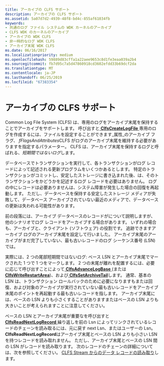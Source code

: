 ```yaml
---
title: アーカイブの CLFS サポート
description: アーカイブの CLFS サポート
ms.assetid: 5a07d7d2-4939-48f8-bd4c-855af61034fb
keywords:
- 共通のログ ファイル システムの WDK カーネルのアーカイブ
- CLFS WDK のカーネルのアーカイブ
- アーカイブの WDK CLFS
- 非一時的なログ WDK CLFS
- アーカイブ末尾 WDK CLFS
ms.date: 06/16/2017
ms.localizationpriority: medium
ms.openlocfilehash: 59889d83cffa1a22aee9653c8d1fe3eaa039a2b4
ms.sourcegitcommit: fb7d95c7a5d47860918cd3602efdd33b69dcf2da
ms.translationtype: MT
ms.contentlocale: ja-JP
ms.lasthandoff: 06/25/2019
ms.locfileid: "67383354"
---
```

# <a name="clfs-support-for-archiving"></a>アーカイブの CLFS サポート





Common Log File System (CLFS) は、専用のログをアーカイブ末尾を保持することでアーカイブをサポートします。 呼び出すと[ **ClfsCreateLogFile** ](https://docs.microsoft.com/windows-hardware/drivers/ddi/content/wdm/nf-wdm-clfscreatelogfile)専用のログを作成するには、ファイルを設定することができます\_属性\_のアーカイブ フラグ、 *fFlagsAndAttributes*CLFS がログのアーカイブ末尾を維持する必要がありますを指定するパラメーター。 CLFS は、アーカイブ末尾を保持するログと呼ばれる、*短期間ではないログ*します。

データベースでトランザクションを実行して、各トランザクションがログ レコードによって記述される更新プログラムをいくつかあるとします。 特定のトランザクションがコミットし、安定したストレージに書き込まれた後、は、そのトランザクションをかどうかを記述するログ レコードを必要はありません。 ログの中にレコードは必要ありませんは、システム障害が発生した場合の回復を再起動します。 ただし、データベースを保持する安定したストレージ メディアが失敗して、データベース アーカイブされていない最近のメディアで、データベースの更新は失われる可能性があります。

前の段落には、アーカイブ データベースのレコードがについて説明しますが、他のシナリオでログ レコードをアーカイブする場合があります。 いずれの場合も、アーカイブと、クライアント (ソフトウェア) の役割です。 追跡できますアーカイブ ログのアーカイブ末尾を設定して行いました。 アーカイブ末尾のアーカイブがまだ完了していない、最も古いレコードのログ シーケンス番号 (LSN) では。

実際には、2 つの尾部短期間ではないログ: ベース LSN とアーカイブ末尾でマークされた 1 つで 1 つをマークします。 2 つの末尾が離れを配置するには、必要に応じて呼び出すことによって[ **ClfsAdvanceLogBase** ](https://docs.microsoft.com/windows-hardware/drivers/ddi/content/wdm/nf-wdm-clfsadvancelogbase) (または[ **ClfsWriteRestartArea**](https://docs.microsoft.com/windows-hardware/drivers/ddi/content/wdm/nf-wdm-clfswriterestartarea))、および[ **ClfsSetArchiveTail**](https://docs.microsoft.com/windows-hardware/drivers/ddi/content/wdm/nf-wdm-clfssetarchivetail)します。 通常、基本の LSN は、トランザクション ロールバックのために必要になりますもまたは回復、および対象のアーカイブが実行されていない最も古いレコードをアーカイブ末尾のポイントを再起動する最も古いレコードを指します。 アーカイブ末尾には、ベースの LSN よりも小さくすることがありますまたはベースの LSN よりも大きいことが考えられますことに注意してください。

ベースの LSN とアーカイブ末尾が重要なを呼び出すと[ **ClfsReadNextLogRecord** ](https://docs.microsoft.com/windows-hardware/drivers/ddi/content/wdm/nf-wdm-clfsreadnextlogrecord)繰り返しを前の Lsn によってリンクされているレコードのチェーンを読み取るには、元に戻す next Lsn、またはユーザーの Lsn。 **ClfsReadNextLogRecord**はアーカイブ末尾とベースの LSN よりも小さい LSN を持つレコードを読み取れません。 ただし、アーカイブ末尾とベースの LSN 間の LSN がレコードを読み取ります。 次のレコードのチェーンの詳細については、次を参照してください。 [CLFS Stream からのデータ レコードの読み取り](reading-data-records-from-a-clfs-stream.md)します。

 

 




